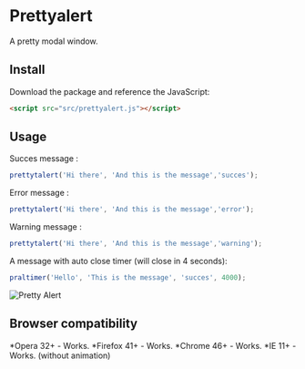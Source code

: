 # Prettyalert
A pretty modal window.

## Install
Download the package and reference the JavaScript:
```html
<script src="src/prettyalert.js"></script>
```
## Usage
Succes message :
```javascript
prettytalert('Hi there', 'And this is the message','succes');
```
Error message :
```javascript
prettytalert('Hi there', 'And this is the message','error');
```
Warning message :
```javascript
prettytalert('Hi there', 'And this is the message','warning');
```
A message with auto close timer (will close in 4 seconds):
```javascript
praltimer('Hello', 'This is the message', 'succes', 4000);
```
![Pretty Alert](https://raw.githubusercontent.com/ehel/prettyalert/master/image.gif)
## Browser compatibility
*Opera 32+ - Works.
*Firefox 41+  - Works.
*Chrome 46+  - Works.
*IE 11+  - Works. (without animation)
